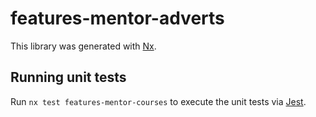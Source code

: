 # features-mentor-adverts

This library was generated with [Nx](https://nx.dev).

## Running unit tests

Run `nx test features-mentor-courses` to execute the unit tests via [Jest](https://jestjs.io).
